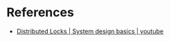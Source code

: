 # References

- [Distributed Locks | System design basics | youtube](https://www.youtube.com/watch?v=v7x75aN9liM)
